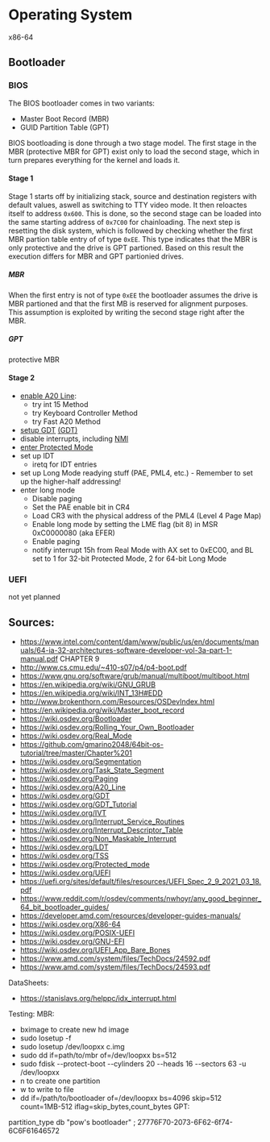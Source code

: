 # Operating System
x86-64
## Bootloader

### BIOS
The BIOS bootloader comes in two variants:
- Master Boot Record (MBR)
- GUID Partition Table (GPT)

BIOS bootloading is done through a two stage model. The first stage in the MBR (protective MBR for GPT) exist only to load the second stage, which in turn prepares everything for the kernel and loads it.

#### Stage 1
Stage 1 starts off by initializing stack, source and destination registers with default values, aswell as switching to TTY video mode. It then reloactes itself to address `0x600`. This is done, so the second stage can be loaded into the same starting address of `0x7C00` for chainloading. The next step is resetting the disk system, which is followed by checking whether the first MBR partion table entry of of type `0xEE`. This type indicates that the MBR is only protective and the drive is GPT partioned. Based on this result the execution differs for MBR and GPT partionied drives.

##### MBR
When the first entry is not of type `0xEE` the bootloader assumes the drive is MBR partioned and that the first MB is reserved for alignment purposes. This assumption is exploited by writing the second stage right after the MBR.
##### GPT
protective MBR

#### Stage 2
- [enable A20 Line](https://wiki.osdev.org/A20_Line):
    - try int 15 Method
    - try Keyboard Controller Method
    - try Fast A20 Method
- [setup GDT](https://wiki.osdev.org/GDT_Tutorial) [(GDT)](https://wiki.osdev.org/GDT)
- disable interrupts, including [NMI](https://wiki.osdev.org/Non_Maskable_Interrupt)
- [enter Protected Mode](https://wiki.osdev.org/Protected_mode)
- set up IDT
  - iretq for IDT entries
- set up Long Mode readying stuff (PAE, PML4, etc.) - Remember to set up the higher-half addressing!
- enter long mode
  - Disable paging
  - Set the PAE enable bit in CR4
  - Load CR3 with the physical address of the PML4 (Level 4 Page Map)
  - Enable long mode by setting the LME flag (bit 8) in MSR 0xC0000080 (aka EFER)
  - Enable paging
  - notify interrupt 15h from Real Mode with AX set to 0xEC00, and BL set to 1 for 32-bit Protected Mode, 2 for 64-bit Long Mode

### UEFI
not yet planned

## Sources:
- https://www.intel.com/content/dam/www/public/us/en/documents/manuals/64-ia-32-architectures-software-developer-vol-3a-part-1-manual.pdf CHAPTER 9
- http://www.cs.cmu.edu/~410-s07/p4/p4-boot.pdf
- https://www.gnu.org/software/grub/manual/multiboot/multiboot.html
- https://en.wikipedia.org/wiki/GNU_GRUB
- https://en.wikipedia.org/wiki/INT_13H#EDD
- http://www.brokenthorn.com/Resources/OSDevIndex.html
- https://en.wikipedia.org/wiki/Master_boot_record
- https://wiki.osdev.org/Bootloader
- https://wiki.osdev.org/Rolling_Your_Own_Bootloader
- https://wiki.osdev.org/Real_Mode
- https://github.com/gmarino2048/64bit-os-tutorial/tree/master/Chapter%201
- https://wiki.osdev.org/Segmentation
- https://wiki.osdev.org/Task_State_Segment
- https://wiki.osdev.org/Paging
- https://wiki.osdev.org/A20_Line
- https://wiki.osdev.org/GDT
- https://wiki.osdev.org/GDT_Tutorial
- https://wiki.osdev.org/IVT
- https://wiki.osdev.org/Interrupt_Service_Routines
- https://wiki.osdev.org/Interrupt_Descriptor_Table
- https://wiki.osdev.org/Non_Maskable_Interrupt
- https://wiki.osdev.org/LDT
- https://wiki.osdev.org/TSS
- https://wiki.osdev.org/Protected_mode
- https://wiki.osdev.org/UEFI
- https://uefi.org/sites/default/files/resources/UEFI_Spec_2_9_2021_03_18.pdf
- https://www.reddit.com/r/osdev/comments/nwhoyr/any_good_beginner_64_bit_bootloader_guides/
- https://developer.amd.com/resources/developer-guides-manuals/
- https://wiki.osdev.org/X86-64
- https://wiki.osdev.org/POSIX-UEFI
- https://wiki.osdev.org/GNU-EFI
- https://wiki.osdev.org/UEFI_App_Bare_Bones
- https://www.amd.com/system/files/TechDocs/24592.pdf
- https://www.amd.com/system/files/TechDocs/24593.pdf

DataSheets:
- https://stanislavs.org/helppc/idx_interrupt.html

Testing:
MBR:
- bximage to create new hd image
- sudo losetup -f
- sudo losetup /dev/loopxx c.img
- sudo dd if=path/to/mbr of=/dev/loopxx bs=512
- sudo fdisk --protect-boot --cylinders 20 --heads 16 --sectors 63 -u /dev/loopxx
- n to create one partition
- w to write to file
- dd if=/path/to/bootloader of=/dev/loopxx bs=4096 skip=512 count=1MB-512 iflag=skip_bytes,count_bytes
GPT:

partition_type db "pow's bootloader" ; 27776F70-2073-6F62-6f74-6C6F61646572
